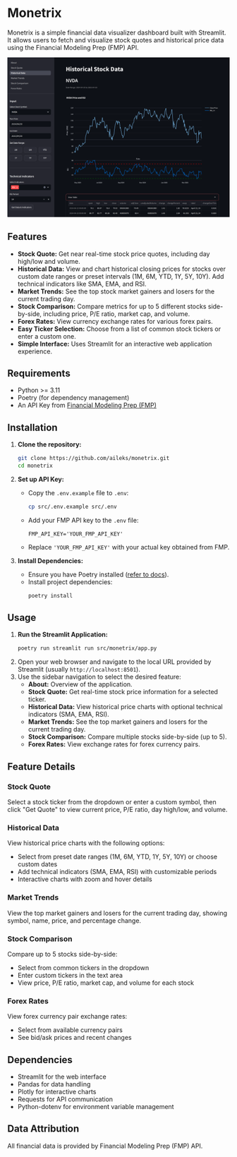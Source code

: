 # Monetrix

Monetrix is a simple financial data visualizer dashboard built with Streamlit. It allows users to
fetch and visualize stock quotes and historical price data using the Financial Modeling Prep (FMP)
API.

![Preview](src/monetrix/img/preview.png)

## Features

* **Stock Quote:** Get near real-time stock price quotes, including day high/low and volume.
* **Historical Data:** View and chart historical closing prices for stocks over custom date ranges
  or preset intervals (1M, 6M, YTD, 1Y, 5Y, 10Y). Add technical indicators like SMA, EMA, and RSI.
* **Market Trends:** See the top stock market gainers and losers for the current trading day.
* **Stock Comparison:** Compare metrics for up to 5 different stocks side-by-side, including price,
  P/E ratio, market cap, and volume.
* **Forex Rates:** View currency exchange rates for various forex pairs.
* **Easy Ticker Selection:** Choose from a list of common stock tickers or enter a custom one.
* **Simple Interface:** Uses Streamlit for an interactive web application experience.

## Requirements

* Python >= 3.11
* Poetry (for dependency management)
* An API Key
  from [Financial Modeling Prep (FMP)](https://site.financialmodelingprep.com/developer/docs/)

## Installation

1. **Clone the repository:**
   ```bash
   git clone https://github.com/aileks/monetrix.git
   cd monetrix
   ```

2. **Set up API Key:**
    * Copy the `.env.example` file to `.env`:
      ```bash
      cp src/.env.example src/.env
      ```
    * Add your FMP API key to the `.env` file:
      ```env
      FMP_API_KEY='YOUR_FMP_API_KEY'
      ```
    * Replace `'YOUR_FMP_API_KEY'` with your actual key obtained from FMP.

3. **Install Dependencies:**
    * Ensure you have Poetry installed ([refer to docs](https://python-poetry.org/docs/)).
    * Install project dependencies:
      ```bash
      poetry install
      ```

## Usage

1. **Run the Streamlit Application:**
   ```bash
   poetry run streamlit run src/monetrix/app.py
   ```
2. Open your web browser and navigate to the local URL provided by Streamlit (usually
   `http://localhost:8501`).
3. Use the sidebar navigation to select the desired feature:
    * **About:** Overview of the application.
    * **Stock Quote:** Get real-time stock price information for a selected ticker.
    * **Historical Data:** View historical price charts with optional technical indicators (SMA,
      EMA, RSI).
    * **Market Trends:** See the top market gainers and losers for the current trading day.
    * **Stock Comparison:** Compare multiple stocks side-by-side (up to 5).
    * **Forex Rates:** View exchange rates for forex currency pairs.

## Feature Details

### Stock Quote

Select a stock ticker from the dropdown or enter a custom symbol, then click "Get Quote" to view
current price, P/E ratio, day high/low, and volume.

### Historical Data

View historical price charts with the following options:

- Select from preset date ranges (1M, 6M, YTD, 1Y, 5Y, 10Y) or choose custom dates
- Add technical indicators (SMA, EMA, RSI) with customizable periods
- Interactive charts with zoom and hover details

### Market Trends

View the top market gainers and losers for the current trading day, showing symbol, name, price, and
percentage change.

### Stock Comparison

Compare up to 5 stocks side-by-side:

- Select from common tickers in the dropdown
- Enter custom tickers in the text area
- View price, P/E ratio, market cap, and volume for each stock

### Forex Rates

View forex currency pair exchange rates:

- Select from available currency pairs
- See bid/ask prices and recent changes

## Dependencies

- Streamlit for the web interface
- Pandas for data handling
- Plotly for interactive charts
- Requests for API communication
- Python-dotenv for environment variable management

## Data Attribution

All financial data is provided by Financial Modeling Prep (FMP) API.
